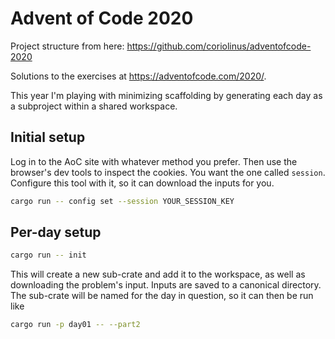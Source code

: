 # Advent of Code 2020

Project structure from here: https://github.com/coriolinus/adventofcode-2020

Solutions to the exercises at <https://adventofcode.com/2020/>.

This year I'm playing with minimizing scaffolding by generating each day as a subproject
within a shared workspace.

## Initial setup

Log in to the AoC site with whatever method you prefer. Then use the browser's dev tools to
inspect the cookies. You want the one called `session`. Configure this tool with it,
so it can download the inputs for you.

```bash
cargo run -- config set --session YOUR_SESSION_KEY
```

## Per-day setup

```bash
cargo run -- init
```

This will create a new sub-crate and add it to the workspace, as well as downloading the problem's
input. Inputs are saved to a canonical directory. The sub-crate will be named for the day in question,
so it can then be run like

```bash
cargo run -p day01 -- --part2
```
